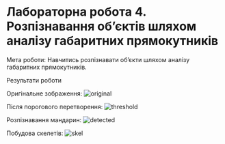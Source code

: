 # Лабораторна робота 4. Розпізнавання об’єктів шляхом аналізу габаритних прямокутників

Мета роботи: Навчитись розпізнавати об’єкти шляхом аналізу габаритних прямокутників.

Результати роботи

Оригінальне зображення:
![original](https://user-images.githubusercontent.com/38464146/70168919-73cd5080-16d2-11ea-917d-00194bfeacb5.png)

Після порогового перетворення:
![threshold](https://user-images.githubusercontent.com/38464146/70168932-79c33180-16d2-11ea-9d23-5a1f82bbb1fe.png)

Розпізнавання мандарин:
![detected](https://user-images.githubusercontent.com/38464146/70168944-7e87e580-16d2-11ea-95f4-4e105e4ab343.png)

Побудова скелетів:
![skel](https://user-images.githubusercontent.com/38464146/70168961-83e53000-16d2-11ea-88a6-95a2676312f3.png)
